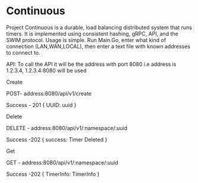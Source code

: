 # Continuous
Project Continuous is a durable, load balancing distributed system that runs timers. It is implemented using consistent hashing, gRPC, API, and the SWIM protocol. 
Usage is simple.
Run Main.Go, enter what kind of connection (LAN,WAN,LOCAL), then enter a text file with known addresses to connect to.

API:
To call the API it will be the address with port 8080
i.e address is 1.2.3.4, 
1.2.3.4:8080 will be used

Create

POST- address:8080/api/v1/create


Success - 201
{
  UUID: uuid
}

Delete

DELETE - address:8080/api/v1/:namespace/:uuid


Success -202
{
  success: Timer Deleted
}

Get

GET - address:8080/api/v1/:namespace/:uuid

Success -202
{
  TimerInfo: TimerInfo
}
